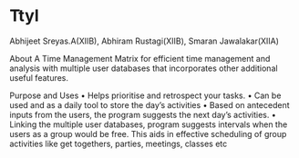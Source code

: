 # Ttyl
Abhijeet Sreyas.A(XIIB), Abhiram Rustagi(XIIB), Smaran Jawalakar(XIIA)

About
	A Time Management Matrix for efficient time management and analysis with multiple user databases that incorporates other additional useful features.

Purpose and Uses
	•	Helps prioritise and retrospect your tasks.
	•	Can be used and as a daily tool to store the day’s activities
	•	Based on antecedent inputs from the users, the program suggests the next day’s activities.
	•	Linking the multiple user databases, program suggests intervals when the users as a group would be free. This aids in effective scheduling of group activities like get 	       togethers, parties, meetings, classes etc

